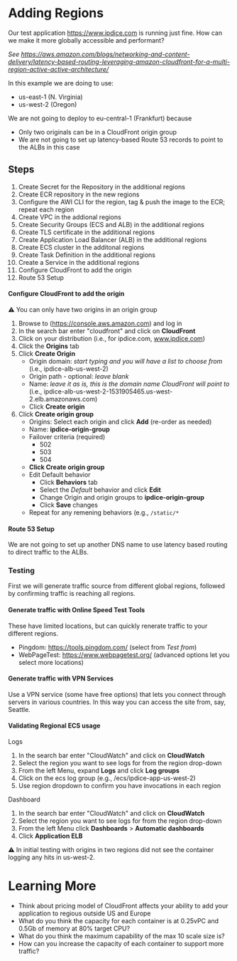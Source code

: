 # Adding Regions
Our test application https://www.ipdice.com is running just fine. How can we make it more globally accessible and performant?

*See https://aws.amazon.com/blogs/networking-and-content-delivery/latency-based-routing-leveraging-amazon-cloudfront-for-a-multi-region-active-active-architecture/*

In this example we are doing to use:
- us-east-1 (N. Virginia)
- us-west-2 (Oregon)

We are not going to deploy to eu-central-1 (Frankfurt) because
- Only two originals can be in a CloudFront origin group
- We are not going to set up latency-based Route 53 records to point to the ALBs in this case

## Steps
1. Create Secret for the Repository in the additional regions
2. Create ECR repository in the new regions
3. Configure the AWI CLI for the region, tag & push the image to the ECR; repeat each region
4. Create VPC in the addional regions
5. Create Security Groups (ECS and ALB) in the additional regions
6. Create TLS certificate in the additional regions
7. Create Application Load Balancer (ALB) in the additional regions
8. Create ECS cluster in the additonal regions
9. Create Task Definition in the additional regions
10. Create a Service in the additional regions
11. Configure CloudFront to add the origin
12. Route 53 Setup

#### Configure CloudFront to add the origin
:warning: You can only have two origins in an origin group
1. Browse to (https://console.aws.amazon.com) and log in
2. In the search bar enter "cloudfront" and click on **CloudFront**
3. Click on your distribution (i.e., for ipdice.com, www.ipdice.com)
4. Click the **Origins** tab
5. Click **Create Origin**
    - Origin domain: *start typing and you will have a list to choose from* (i.e., ipdice-alb-us-west-2)
    - Origin path - optional: *leave blank*
    - Name:  *leave it as is, this is the domain name CloudFront will point to* (i.e., ipdice-alb-us-west-2-1531905465.us-west-2.elb.amazonaws.com)
    - Click **Create origin**
6. Click **Create origin group**
    - Origins: Select each origin and click **Add** (re-order as needed)
    - Name: **ipdice-origin-group**
    - Failover criteria (required)
      - 502
      - 503
      - 504
    - **Click Create origin group**
    - Edit Default behavior
      - Click **Behaviors** tab
      - Select the *Default* behavior and click **Edit**
      - Change Origin and origin groups to **ipdice-origin-group**
      - Click **Save** changes
    - Repeat for any remening behaviors (e.g., `/static/*`

#### Route 53 Setup
We are not going to set up another DNS name to use latency based routing to direct traffic to the ALBs.

### Testing
First we will generate traffic source from different global regions, followed by confirming traffic is reaching all regions.

#### Generate traffic with Online Speed Test Tools
These have limited locations, but can quickly renerate traffic to your different regions.
- Pingdom: https://tools.pingdom.com/ (select from *Test from*)
- WebPageTest: https://www.webpagetest.org/ (advanced options let you select more locations)

####  Generate traffic with VPN Services
Use a VPN service (some have free options) that lets you connect through servers in various countries. In this way you can access the site from, say, Seattle.

#### Validating Regional ECS usage
Logs
1. In the search bar enter "CloudWatch" and click on **CloudWatch**
2. Select the region you want to see logs for from the region drop-down
3. From the left Menu, expand **Logs** and click **Log groups**
4. Click on the ecs log group (e.g., /ecs/ipdice-app-us-west-2)
5. Use region dropdown to confirm you have invocations in each region

Dashboard
1. In the search bar enter "CloudWatch" and click on **CloudWatch**
2. Select the region you want to see logs for from the region drop-down
3. From the left Menu click **Dashboards** > **Automatic dashboards**
4. Click **Application ELB**

⚠️ In initial testing with origins in two regions did not see the container logging any hits in us-west-2.

# Learning More
- Think about pricing model of CloudFront affects your ability to add your application to regious outside US and Europe
- What do you think the capacity for each container is at 0.25vPC and 0.5Gb of memory at 80% target CPU?
- What do you think the maximum capability of the max 10 scale size is?
- How can you increase the capacity of each container to support more traffic?
